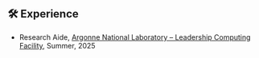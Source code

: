 ## 🛠️ Experience

- Research Aide, [Argonne National Laboratory – Leadership Computing Facility](https://www.anl.gov/lcf), Summer, 2025
